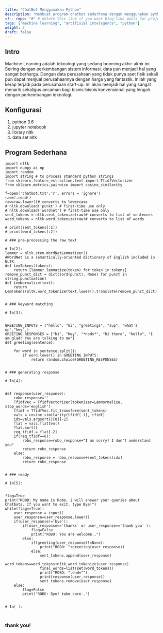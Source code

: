 ```yaml
---
title: "ChatBot Menggunakan Python"
description: "Membuat program chatbot sederhana dengan menggunakan python"
<!-- repo: "#" # delete this line if you want blog-like posts for projects -->
tags: ["machine learning", "artifisial intelegence", "python"]
weight: 2
draft: false
---
```


## Intro

Machine Learning adalah teknologi yang sedang booming akhir-akhir ini. Seiring dengan perkembangan sistem informasi, data pun menjadi hal yang sangat berharga. Dengan data perusahaan yang tidak punya aset fisik sekali pun dapat menjual perusahaannya dengan harga yang fantastik. Inilah yang kerap terjadi pada perusahaan start-up. Ini akan menjadi hal yang sangat menarik sekaligus ancaman bagi bisnis-bisnis konvensional yang lengah dengan perkembangan teknologi. 

## Konfigurasi 
1. python 3.6
2. jupyter notebook
3. library nltk
4. data set nltk

## Program Sederhana
```
import nltk
import numpy as np
import random
import string # to process standard python strings
from sklearn.feature_extraction.text import TfidfVectorizer
from sklearn.metrics.pairwise import cosine_similarity

f=open('chatbot.txt','r', errors = 'ignore')
raw=f.read()
raw=raw.lower()# converts to lowercase
# nltk.download('punkt') # first-time use only
# nltk.download('wordnet') # first-time use only
sent_tokens = nltk.sent_tokenize(raw)# converts to list of sentences 
word_tokens = nltk.word_tokenize(raw)# converts to list of words

# print(sent_tokens[:1])
# print(word_tokens[:2])

# ### pre-processing the raw text

# In[2]:
lemmer = nltk.stem.WordNetLemmatizer()
#WordNet is a semantically-oriented dictionary of English included in NLTK.
def LemTokens(tokens):
    return [lemmer.lemmatize(token) for token in tokens]
remove_punct_dict = dict((ord(punct), None) for punct in string.punctuation)
def LemNormalize(text):
    return LemTokens(nltk.word_tokenize(text.lower().translate(remove_punct_dict)))


# ### keyword matching

# In[3]:


GREETING_INPUTS = ("hello", "hi", "greetings", "sup", "what's up","hey",)
GREETING_RESPONSES = ["hi", "hey", "*nods*", "hi there", "hello", "I am glad! You are talking to me"]
def greeting(sentence):
 
    for word in sentence.split():
        if word.lower() in GREETING_INPUTS:
            return random.choice(GREETING_RESPONSES)


# ### generating response

# In[4]:


def response(user_response):
    robo_response=''
    TfidfVec = TfidfVectorizer(tokenizer=LemNormalize, stop_words='english')
    tfidf = TfidfVec.fit_transform(sent_tokens)
    vals = cosine_similarity(tfidf[-1], tfidf)
    idx=vals.argsort()[0][-2]
    flat = vals.flatten()
    flat.sort()
    req_tfidf = flat[-2]
    if(req_tfidf==0):
        robo_response=robo_response+"I am sorry! I don't understand you"
        return robo_response
    else:
        robo_response = robo_response+sent_tokens[idx]
        return robo_response


# ### ready

# In[5]:


flag=True
print("ROBO: My name is Robo. I will answer your queries about Chatbots. If you want to exit, type Bye!")
while(flag==True):
    user_response = input()
    user_response=user_response.lower()
    if(user_response!='bye'):
        if(user_response=='thanks' or user_response=='thank you' ):
            flag=False
            print("ROBO: You are welcome..")
        else:
            if(greeting(user_response)!=None):
                print("ROBO: "+greeting(user_response))
            else:
                sent_tokens.append(user_response)
                word_tokens=word_tokens+nltk.word_tokenize(user_response)
                final_words=list(set(word_tokens))
                print("ROBO: ",end="")
                print(response(user_response))
                sent_tokens.remove(user_response)
    else:
        flag=False
        print("ROBO: Bye! take care..")


# In[ ]:


```


## 
### thank you!
